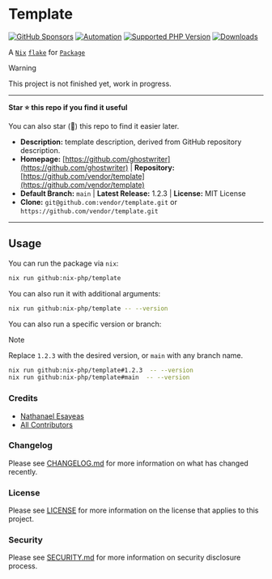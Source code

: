 # Template

[![GitHub Sponsors](https://img.shields.io/github/sponsors/ghostwriter?label=Sponsor+@nix-php/template&logo=GitHub+Sponsors)](https://github.com/sponsors/ghostwriter)
[![Automation](https://github.com/nix-php/template/actions/workflows/automation.yml/badge.svg)](https://github.com/nix-php/template/actions/workflows/automation.yml)
[![Supported PHP Version](https://badgen.net/packagist/php/nix-php/template?color=8892bf)](https://www.php.net/supported-versions)
[![Downloads](https://badgen.net/packagist/dt/nix-php/template?color=blue)](https://packagist.org/packages/nix-php/template)

A [`Nix`](https://nixos.wiki/wiki/Nix) [`flake`](https://nixos.wiki/wiki/Flakes) for [`Package`](https://github.com/vendor/package)

> [!WARNING]
>
> This project is not finished yet, work in progress.

---

**Star ⭐️ this repo if you find it useful**
 
You can also star (🌟) this repo to find it easier later.

- **Description:** template description, derived from GitHub repository description.
- **Homepage:** [https://github.com/ghostwriter](https://github.com/ghostwriter) | **Repository:** [https://github.com/vendor/template](https://github.com/vendor/template)
- **Default Branch:** `main` | **Latest Release:** 1.2.3 | **License:** MIT License
- **Clone:** `git@github.com:vendor/template.git` or `https://github.com/vendor/template.git`

---

## Usage

You can run the package via `nix`:

```bash
nix run github:nix-php/template
```

You can also run it with additional arguments:

```bash
nix run github:nix-php/template -- --version
```

You can also run a specific version or branch:

> [!NOTE]
>
> Replace `1.2.3` with the desired version, or `main` with any branch name.

```bash
nix run github:nix-php/template#1.2.3  -- --version
nix run github:nix-php/template#main  -- --version
```

### Credits

- [Nathanael Esayeas](https://github.com/ghostwriter)
- [All Contributors](https://github.com/nix-php/template/contributors)

### Changelog

Please see [CHANGELOG.md](./CHANGELOG.md) for more information on what has changed recently.

### License

Please see [LICENSE](./LICENSE) for more information on the license that applies to this project.

### Security

Please see [SECURITY.md](./SECURITY.md) for more information on security disclosure process.
